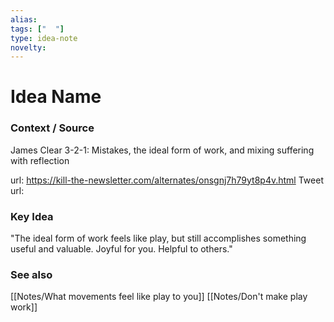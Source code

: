 ```yaml
---
alias: 
tags: ["  "]
type: idea-note
novelty: 
---
```

# Idea Name

### Context / Source

James Clear
3-2-1: Mistakes, the ideal form of work, and mixing suffering with reflection

url: https://kill-the-newsletter.com/alternates/onsgnj7h79yt8p4v.html
Tweet url: 

### Key Idea

"The ideal form of work feels like play, but still accomplishes something useful and valuable. Joyful for you. Helpful to others."

### See also
[[Notes/What movements feel like play to you]]
[[Notes/Don't make play work]]
